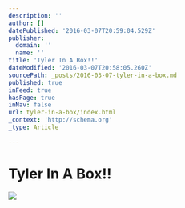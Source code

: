 ```yaml
---
description: ''
author: []
datePublished: '2016-03-07T20:59:04.529Z'
publisher:
  domain: ''
  name: ''
title: 'Tyler In A Box!!'
dateModified: '2016-03-07T20:58:05.260Z'
sourcePath: _posts/2016-03-07-tyler-in-a-box.md
published: true
inFeed: true
hasPage: true
inNav: false
url: tyler-in-a-box/index.html
_context: 'http://schema.org'
_type: Article

---
```

# Tyler In A Box!!
![](https://the-grid-user-content.s3-us-west-2.amazonaws.com/dc66c539-ed14-46b9-a12b-a9122a8277ce.png)